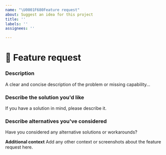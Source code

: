 ```yaml
---
name: "\U0001F680Feature request"
about: Suggest an idea for this project
title: ''
labels: ''
assignees: ''

---
```


<!--
Oh hi there! 👋

To expedite issue processing please search open and closed issues before submitting a new one.
Existing issues often contain information about workarounds, resolution, or progress updates.
-->

# 🚀 Feature request

### Description
<!-- ✍️--> A clear and concise description of the problem or missing capability...

### Describe the solution you'd like
<!-- ✍️--> If you have a solution in mind, please describe it.

### Describe alternatives you've considered
<!-- ✍️--> Have you considered any alternative solutions or workarounds?

**Additional context**
Add any other context or screenshots about the feature request here.
